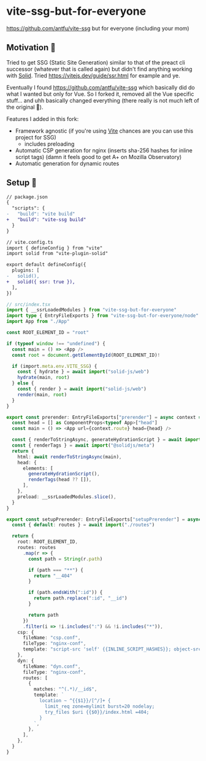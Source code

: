 # vite-ssg-but-for-everyone
https://github.com/antfu/vite-ssg but for everyone (including your mom)

## Motivation 🤔

Tried to get SSG (Static Site Generation) similar to that of the preact cli successor (whatever that is called again) but didn't find anything working with [Solid](https://www.solidjs.com/).
Tried https://vitejs.dev/guide/ssr.html for example and ye.

Eventually I found https://github.com/antfu/vite-ssg which basically did do what I wanted but only for Vue.
So I forked it, removed all the Vue specific stuff... and uhh basically changed everything (there really is not much left of the original 🤣).

Features I added in this fork:
  - Framework agnostic (if you're using [Vite](https://vitejs.dev/) chances are you can use this project for SSG)
    - includes preloading
  - Automatic CSP generation for nginx (inserts sha-256 hashes for inline script tags) (damn it feels good to get A+ on Mozilla Observatory)
  - Automatic generation for dynamic routes

## Setup 🚀

```diff
// package.json
{
  "scripts": {
-   "build": "vite build"
+   "build": "vite-ssg build"
  }
}
```

```diff
// vite.config.ts
import { defineConfig } from "vite"
import solid from "vite-plugin-solid"

export default defineConfig({
  plugins: [
-   solid(),
+   solid({ ssr: true }),
  ],
})
```

```typescript
// src/index.tsx
import { __ssrLoadedModules } from "vite-ssg-but-for-everyone"
import type { EntryFileExports } from "vite-ssg-but-for-everyone/node"
import App from "./App"

const ROOT_ELEMENT_ID = "root"

if (typeof window !== "undefined") {
  const main = () => <App />
  const root = document.getElementById(ROOT_ELEMENT_ID)!

  if (import.meta.env.VITE_SSG) {
    const { hydrate } = await import("solid-js/web")
    hydrate(main, root)
  } else {
    const { render } = await import("solid-js/web")
    render(main, root)
  }
}

export const prerender: EntryFileExports["prerender"] = async context => {
  const head = [] as ComponentProps<typeof App>["head"]
  const main = () => <App url={context.route} head={head} />

  const { renderToStringAsync, generateHydrationScript } = await import("solid-js/web")
  const { renderTags } = await import("@solidjs/meta")
  return {
    html: await renderToStringAsync(main),
    head: {
      elements: [
        generateHydrationScript(),
        renderTags(head ?? []),
      ],
    },
    preload: __ssrLoadedModules.slice(),
  }
}

export const setupPrerender: EntryFileExports["setupPrerender"] = async () => {
  const { default: routes } = await import("./routes")

  return {
    root: ROOT_ELEMENT_ID,
    routes: routes
      .map(r => {
        const path = String(r.path)

        if (path === "**") {
          return "__404"
        }

        if (path.endsWith(":id")) {
          return path.replace(":id", "__id")
        }

        return path
      })
      .filter(i => !i.includes(":") && !i.includes("*")),
    csp: {
      fileName: "csp.conf",
      fileType: "nginx-conf",
      template: "script-src 'self' {{INLINE_SCRIPT_HASHES}}; object-src 'none'; frame-ancestors 'self'; base-uri 'self'; form-action 'self'; worker-src 'self' blob:; trusted-types *;",
    },
    dyn: {
      fileName: "dyn.conf",
      fileType: "nginx-conf",
      routes: [
        {
          matches: "^(.*)/__id$",
          template: `
            location ~ ^{{$1}}/[^/]+ {
              limit_req zone=mylimit burst=20 nodelay;
              try_files $uri {{$0}}/index.html =404;
            }
          `,
        },
      ],
    },
  }
}
```

